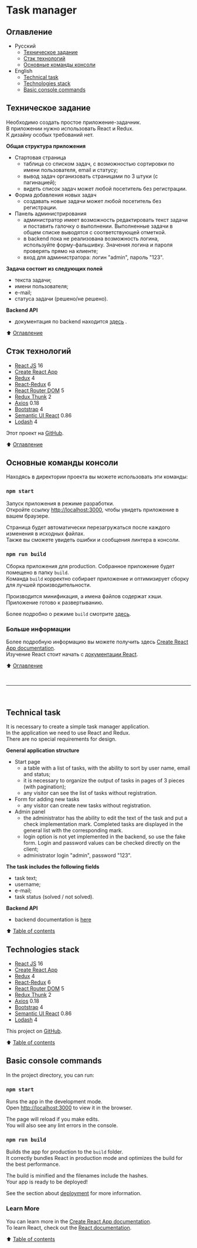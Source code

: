 # Task manager

<a name="table_of_contents"></a>
## Оглавление
- Русский
  - [Техническое задание](#ru_task)
  - [Стэк технологий](#ru_stack)
  - [Основные команды консоли](#ru_commands)
- English
  - [Technical task](#en_task)
  - [Technologies stack](#en_stack)
  - [Basic console commands](#en_commands)

<a name="ru_task"></a>
## Техническое задание
Необходимо создать простое приложение-задачник.<br>
В приложении нужно использовать React и Redux.<br>
К дизайну особых требований нет.

**Общая структура приложения**
- Стартовая страница    
  - таблица со списком задач, с возможностью сортировки по имени пользователя, email и статусу;
  - вывод задач организовать страницами по 3 штуки (с пагинацией);
  - видеть список задач может любой посетитель без регистрации.
- Форма добавления новых задач
  - создавать новые задачи может любой посетитель без регистрации.
- Панель администрирования
  - администратор имеет возможность редактировать текст задачи и поставить галочку о выполнении.  Выполненные задачи в общем списке выводятся с соответствующей отметкой. 
  - в backend пока не реализована возможность логина, используйте форму-фальшивку. Значения логина и пароля проверять прямо на клиенте;
  - вход для администратора: логин "admin", пароль "123".    

**Задача состоит из следующих полей**
- текста задачи;
- имени пользователя;
- е-mail;
- статуса задачи (решено/не решено).     

**Backend API**    
- документация по backend находится [здесь](https://uxcandy.com/~shapoval/test-task-backend/docs.html)   .

:arrow_up: [Оглавление](#table_of_contents)    

<a name="ru_stack"></a>
## Стэк технологий
- [React JS](https://ru.reactjs.org/) 16
- [Create React App](https://github.com/facebook/create-react-app)
- [Redux](https://redux.js.org/) 4
- [React-Redux](https://react-redux.js.org/) 6
- [React Router DOM](https://github.com/ReactTraining/react-router#readme) 5
- [Redux Thunk](https://github.com/reduxjs/redux-thunk) 2
- [Axios](https://github.com/axios/axios#readme) 0.18
- [Bootstrap](https://getbootstrap.com/) 4
- [Semantic UI React](https://react.semantic-ui.com/) 0.86
- [Lodash](https://lodash.com/) 4 
          
Этот проект на [GitHub](https://github.com/Legmo/taskmanager).
   
:arrow_up: [Оглавление](#table_of_contents)    

<a name="ru_commands"></a>
## Основные команды консоли
Находясь в директории проекта вы можете использовать эти команды:

### `npm start`

Запуск приложения в режиме разработки.<br>
Откройте ссылку [http://localhost:3000](http://localhost:3000), чтобы увидеть приложение в вашем браузере.

Страница будет автоматически перезагружаться после каждого изменения в исходных файлах.<br>
Также вы сможете увидеть ошибки и сообщения линтера в консоли.

### `npm run build`

Сборка приложения для production. Собранное приложение будет помещено в папку `build`.<br>
Команда `build` корректно собирает приложение и оптимизирует сборку для лучшей производительности.

Производится минификация, а имена файлов содержат хэши. <br>
Приложение готово к развертыванию.

Более подробно о режиме `build` смотрите [здесь](https://facebook.github.io/create-react-app/docs/deployment).

### Больше информации

Более подробную информацию вы можете получить здесь [Create React App documentation](https://facebook.github.io/create-react-app/docs/getting-started).<br>
Изучение React стоит начать с [документации React](https://ru.reactjs.org/).
   

:arrow_up: [Оглавление](#table_of_contents)    

<br/>

***

<br/>

<a name="en_task"></a>
## Technical task
It is necessary to  create a simple task manager application.<br>
In the application we need to use React and Redux.<br>
There are no special requirements for design.<br>

**General application structure**
- Start page   
    - a table with a list of tasks, with the ability to sort by user name, email and status;
    - it is necessary to organize the output of tasks in pages of 3 pieces (with pagination);
    - any visitor can see the list of tasks without registration.
- Form for adding new tasks
    - any visitor can create new tasks without registration.
- Admin panel
    - the administrator has the ability to edit the text of the task and put a check implementation mark. Completed tasks are displayed in the general list with the corresponding mark.
    - login option is not yet implemented in the backend, so use the fake form. Login and password values can be checked directly on the client;
    - administrator login "admin", password "123".

**The task includes the following fields**
- task text;
- username;
- e-mail;
- task status (solved / not solved).  

**Backend API**    
- backend documentation is [here](https://uxcandy.com/~shapoval/test-task-backend/docs.html)   

:arrow_up: [Table of contents](#table_of_contents)    

<a name="en_stack"></a>
## Technologies stack
- [React JS](https://ru.reactjs.org/) 16
- [Create React App](https://github.com/facebook/create-react-app)
- [Redux](https://redux.js.org/) 4
- [React-Redux](https://react-redux.js.org/) 6
- [React Router DOM](https://github.com/ReactTraining/react-router#readme) 5
- [Redux Thunk](https://github.com/reduxjs/redux-thunk) 2
- [Axios](https://github.com/axios/axios#readme) 0.18
- [Bootstrap](https://getbootstrap.com/) 4
- [Semantic UI React](https://react.semantic-ui.com/) 0.86
- [Lodash](https://lodash.com/) 4 
          
This project on [GitHub](https://github.com/Legmo/taskmanager).
   
:arrow_up: [Table of contents](#table_of_contents)    

<a name="en_commands"></a>
## Basic console commands
In the project directory, you can run:

### `npm start`

Runs the app in the development mode.<br>
Open [http://localhost:3000](http://localhost:3000) to view it in the browser.

The page will reload if you make edits.<br>
You will also see any lint errors in the console.

### `npm run build`

Builds the app for production to the `build` folder.<br>
It correctly bundles React in production mode and optimizes the build for the best performance.

The build is minified and the filenames include the hashes.<br>
Your app is ready to be deployed!

See the section about [deployment](https://facebook.github.io/create-react-app/docs/deployment) for more information.

### Learn More
You can learn more in the [Create React App documentation](https://facebook.github.io/create-react-app/docs/getting-started).<br>
To learn React, check out the [React documentation](https://reactjs.org/).
   

:arrow_up: [Table of contents](#table_of_contents)    